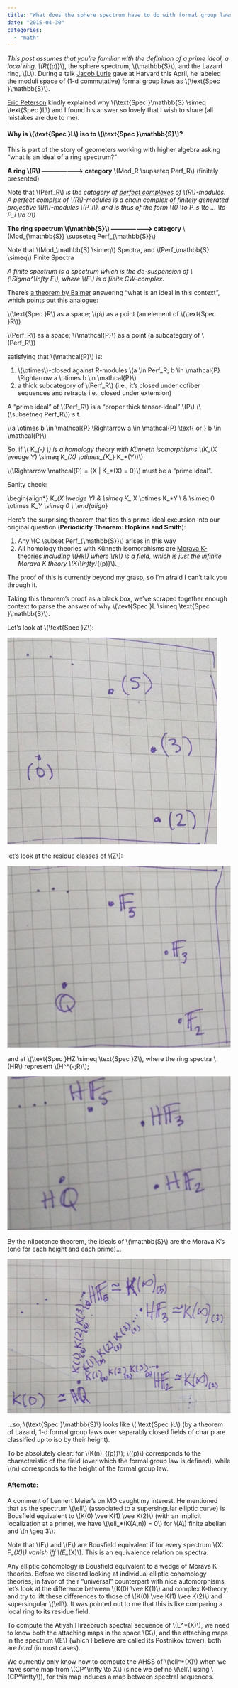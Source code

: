 ```yaml
---
title: "What does the sphere spectrum have to do with formal group laws?"
date: "2015-04-30"
categories: 
  - "math"
---
```


_This post assumes that you’re familiar with the definition of a prime ideal, a local ring, \\(R_{(p)}\\), the sphere spectrum, \\(\mathbb{S}\\), and the Lazard ring, \\(L\\). During a talk [Jacob Lurie](http://www.math.harvard.edu/~lurie/) gave at Harvard this April, he labeled the moduli space of (1-d commutative) formal group laws as \\(\text{Spec }\mathbb{S}\\).

[Eric Peterson](https://math.berkeley.edu/~ericp/) kindly explained why \\(\text{Spec }\mathbb{S} \simeq \text{Spec }L\\) and I found his answer so lovely that I wish to share (all mistakes are due to me).

#### Why is \\(\text{Spec }L\\) iso to \\(\text{Spec }\mathbb{S}\\)?

This is part of the story of geometers working with higher algebra asking “what is an ideal of a ring spectrum?”

**A ring \\(R\\) ——————-> category** \\(Mod_R \supseteq Perf_R\\) (finitely presented)

Note that \\(Perf_R\\) _is the category of [perfect complexes](http://www.math.unl.edu/~siyengar2/Papers/OW0206.pdf) of \\(R\\)-modules. A perfect complex of \\(R\\)-modules is a chain complex of finitely generated projective \\(R\\)-modules \\(P_i\\), and is thus of the form \\\(0 \to P_s \to … \to P_i \to 0\\\)_

**The ring spectrum \\(\mathbb{S}\\) ——————-> category** \\(Mod_{\mathbb{S}} \supseteq Perf_{\mathbb{S}}\\)

Note that \\(Mod_\mathbb{S} \simeq\\) Spectra, and \\(Perf_\mathbb{S} \simeq\\) Finite Spectra

_A finite spectrum is a spectrum which is the de-suspension of \\(\Sigma^\infty F\\), where \\(F\\) is a finite CW-complex._

There’s [a theorem by Balmer](/images/wp-content/uploads/2015/04/spectrum.pdf) answering “what is an ideal in this context”, which points out this analogue:

\\(\text{Spec }R\\) as a space; \\(p\\) as a point (an element of \\(\text{Spec }R\\))

\\(Perf_R\\) as a space; \\(\mathcal{P}\\) as a point (a subcategory of \\(Perf_R\\))

satisfying that \\(\mathcal{P}\\) is:

1. \\(\otimes\\)-closed against R-modules \\\(a \in Perf_R; b \in \mathcal{P} \Rightarrow a \otimes b \in \mathcal{P}\\\)
2. a thick subcategory of \\(Perf_R\\) (i.e., it’s closed under cofiber sequences and retracts i.e., closed under extension)

A “prime ideal” of \\(Perf_R\\) is a “proper thick tensor-ideal” \\(P\\) (\\(\subsetneq Perf_R\\)) s.t.

\\\(a \otimes b \in \mathcal{P} \Rightarrow a \in \mathcal{P} \text{ or } b \in \mathcal{P}\\\)

So, if \\( K_*(-) \\) is a homology theory with Künneth isomorphisms \\(K_*(X \wedge Y) \simeq K_*(X) \otimes_{K_*} K_*(Y))\\)

\\(\Rightarrow \mathcal{P} = {X | K_*(X) = 0}\\) must be a “prime ideal”.

Sanity check:

\begin{align*} K_*(X \wedge Y) & \simeq K_* X \otimes K_*Y \\ & \simeq 0 \otimes K_*Y \simeq 0 \\ \end{align*}

Here’s the surprising theorem that ties this prime ideal excursion into our original question (**Periodicity Theorem: Hopkins and Smith**):

1. Any \\(C \subset Perf_{\mathbb{S}}\\) arises in this way
2. All homology theories with Künneth isomorphisms are [Morava K-theories](http://ncatlab.org/nlab/show/Morava+K-theory#axiomatic_characterization) _including \\(Hk\\) where \\(k\\) is a field, which is just the infinite Morava K theory \\(K(\infty)_{(p)}\\)._

The proof of this is currently beyond my grasp, so I’m afraid I can’t talk you through it.

Taking this theorem’s proof as a black box, we’ve scraped together enough context to parse the answer of why \\(\text{Spec }L \simeq \text{Spec }\mathbb{S}\\).

Let’s look at \\(\text{Spec }Z\\):

[![Screen Shot 2015-05-01 at 1.33.04 AM](/images/wp-content/uploads/2015/04/Screen-Shot-2015-05-01-at-1.33.04-AM.png)](/images/wp-content/uploads/2015/04/Screen-Shot-2015-05-01-at-1.33.04-AM.png)

let’s look at the residue classes of \\(Z\\):

[![Screen Shot 2015-05-01 at 1.33.00 AM](/images/wp-content/uploads/2015/04/Screen-Shot-2015-05-01-at-1.33.00-AM.png)](/images/wp-content/uploads/2015/04/Screen-Shot-2015-05-01-at-1.33.00-AM.png)

and at \\(\text{Spec }HZ \simeq \text{Spec }Z\\), where the ring spectra \\(HR\\) represent \\(H^*(-;R)\\);

[![Screen Shot 2015-05-01 at 1.32.56 AM](/images/wp-content/uploads/2015/04/Screen-Shot-2015-05-01-at-1.32.56-AM.png)](/images/wp-content/uploads/2015/04/Screen-Shot-2015-05-01-at-1.32.56-AM.png)

By the nilpotence theorem, the ideals of \\(\mathbb{S}\\) are the Morava K’s (one for each height and each prime)…

[![2015-04-30 18.57.27](/images/wp-content/uploads/2015/04/2015-04-30-18.57.27-768x529.jpg)](/images/wp-content/uploads/2015/04/2015-04-30-18.57.27-scaled.jpg)

…so, \\(\text{Spec }\mathbb{S}\\) looks like \\( \text{Spec }L\\) (by a theorem of Lazard, 1-d formal group laws over separably closed fields of char p are classified up to iso by their height).

To be absolutely clear: for \\(K(n)_{(p)}\\); \\((p)\\) corresponds to the characteristic of the field (over which the formal group law is defined), while \\(n\\) corresponds to the height of the formal group law.

#### Afternote:

A comment of Lennert Meier’s on MO caught my interest. He mentioned that as the spectrum \\(\ell\\) (associated to a supersingular elliptic curve) is Bousfield equivalent to \\(K(0) \vee K(1) \vee K(2)\\) (with an implicit localization at a prime), we have \\(\ell_*(K(A,n)) = 0\\) for \\(A\\) finite abelian and \\(n \geq 3\\).

Note that \\(F\\) and \\(E\\) are Bousfield equivalent if for every spectrum \\(X: F_*(X)\\) vanish iff \\(E_*(X)\\). This is an equivalence relation on spectra.

Any elliptic cohomology is Bousfield equivalent to a wedge of Morava K-theories. Before we discard looking at individual elliptic cohomology theories, in favor of their “universal” counterpart with nice automorphisms, let’s look at the difference between \\(K(0) \vee K(1)\\) and complex K-theory, and try to lift these differences to those of \\(K(0) \vee K(1) \vee K(2)\\) and supersingular \\(\ell\\). It was pointed out to me that this is like comparing a local ring to its residue field.

To compute the Atiyah Hirzebruch spectral sequence of \\(E^*(X)\\), we need to know both the attaching maps in the space \\(X\\), and the attaching maps in the spectrum \\(E\\) (which I believe are called its Postnikov tower), both are _hard_ (in most cases).

We currently only know how to compute the AHSS of \\(\ell^*(X)\\) when we have some map from \\(CP^\infty \to X\\) (since we define \\(\ell\\) using \\(CP^\infty\\)), for this map induces a map between spectral sequences.
